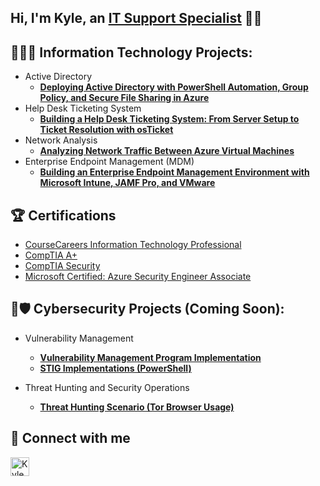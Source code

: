 ## Hi, I'm Kyle, an [IT Support Specialist](https://www.linkedin.com/in/kyledbusiness/) 👋🏾

<h2>👨🏾‍💻 Information Technology Projects:</h2>

- Active Directory
  - **[Deploying Active Directory with PowerShell Automation, Group Policy, and Secure File Sharing in Azure](https://github.com/kyledbusiness/active-directory)**
- Help Desk Ticketing System
  - **[Building a Help Desk Ticketing System: From Server Setup to Ticket Resolution with osTicket](https://github.com/kyledbusiness/ticketing-system)**
- Network Analysis
  - **[Analyzing Network Traffic Between Azure Virtual Machines](https://github.com/kyledbusiness/azure-network-protocols)**
- Enterprise Endpoint Management (MDM)
  - **[Building an Enterprise Endpoint Management Environment with Microsoft Intune, JAMF Pro, and VMware](https://github.com/kyledbusiness/enterprise-endpoint-management)**
 
<h2>🏆 Certifications</h2>

- [CourseCareers Information Technology Professional](https://coursecareers.com/courses/explore/it)
- [CompTIA A+](https://www.credly.com/badges/7812f477-e7e3-4bf9-8531-4db05d27691f/linked_in?t=slgu5y)
- [CompTIA Security](https://www.credly.com/badges/d4fc1be7-6004-4cad-bf5e-00bd82995ca7/public_url)
- [Microsoft Certified: Azure Security Engineer Associate](https://learn.microsoft.com/api/credentials/share/en-us/kyledbusiness/CF707FB8436DDCB9?sharingId=DEA29E9FB96B5EF2)

<h2>🛜🛡️ Cybersecurity Projects (Coming Soon):</h2>
  
- Vulnerability Management
  - **[Vulnerability Management Program Implementation](https://github.com/kyledbusiness/vulnerability-management-program)**
  - **[STIG Implementations (PowerShell)](https://github.com/kyledbusiness/stig-implementations)**

- Threat Hunting and Security Operations
  - **[Threat Hunting Scenario (Tor Browser Usage)](https://github.com/kyledbusiness/threat-hunting-scenario-tor)**

<h2>📲 Connect with me</h2>

[<img align="left" alt="Kyle | LinkedIn" width="30px" src="https://github.com/user-attachments/assets/2b09b0c8-482a-4dda-bf73-f00ca34ea8b5" />][linkedin]


[linkedin]: https://linkedin.com/in/kyledbusiness
